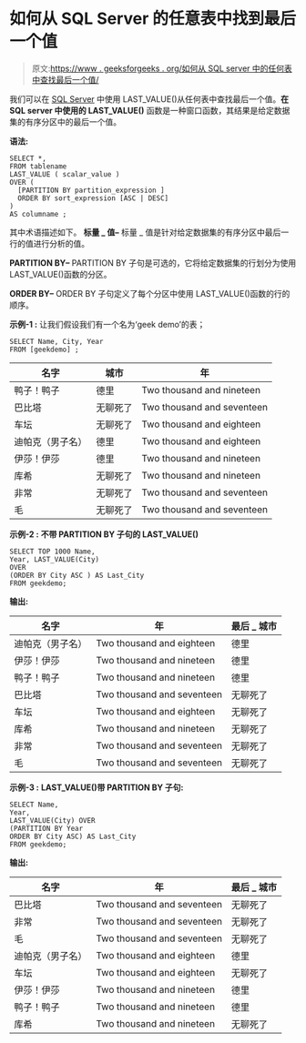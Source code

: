 # 如何从 SQL Server 的任意表中找到最后一个值

> 原文:[https://www . geeksforgeeks . org/如何从 SQL server 中的任何表中查找最后一个值/](https://www.geeksforgeeks.org/how-to-find-last-value-from-any-table-in-sql-server/)

我们可以在 [SQL Server](https://www.geeksforgeeks.org/introduction-of-ms-sql-server/) 中使用 LAST_VALUE()从任何表中查找最后一个值。**在 SQL server 中使用的 LAST_VALUE()** 函数是一种窗口函数，其结果是给定数据集的有序分区中的最后一个值。

**语法:**

```
SELECT *,
FROM tablename
LAST_VALUE ( scalar_value )  
OVER (  
  [PARTITION BY partition_expression ]
  ORDER BY sort_expression [ASC | DESC]
) 
AS columname ; 

```

其中术语描述如下。
**标量 _ 值–**
标量 _ 值是针对给定数据集的有序分区中最后一行的值进行分析的值。

**PARTITION BY–**
PARTITION BY 子句是可选的，它将给定数据集的行划分为使用 LAST_VALUE()函数的分区。

**ORDER BY–**
ORDER BY 子句定义了每个分区中使用 LAST_VALUE()函数的行的顺序。

**示例-1 :**
让我们假设我们有一个名为‘geek demo’的表；

```
SELECT Name, City, Year
FROM [geekdemo] ;
```

| 名字 | 城市 | 年 |
| --- | --- | --- |
| 鸭子！鸭子 | 德里 | Two thousand and nineteen |
| 巴比塔 | 无聊死了 | Two thousand and seventeen |
| 车坛 | 无聊死了 | Two thousand and eighteen |
| 迪帕克（男子名） | 德里 | Two thousand and eighteen |
| 伊莎！伊莎 | 德里 | Two thousand and nineteen |
| 库希 | 无聊死了 | Two thousand and nineteen |
| 非常 | 无聊死了 | Two thousand and seventeen |
| 毛 | 无聊死了 | Two thousand and seventeen |

**示例-2 :**
**不带 PARTITION BY 子句的 LAST_VALUE()**

```
SELECT TOP 1000 Name, 
Year, LAST_VALUE(City) 
OVER 
(ORDER BY City ASC ) AS Last_City
FROM geekdemo;

```

**输出:**

| 名字 | 年 | 最后 _ 城市 |
| --- | --- | --- |
| 迪帕克（男子名） | Two thousand and eighteen | 德里 |
| 伊莎！伊莎 | Two thousand and nineteen | 德里 |
| 鸭子！鸭子 | Two thousand and nineteen | 德里 |
| 巴比塔 | Two thousand and seventeen | 无聊死了 |
| 车坛 | Two thousand and eighteen | 无聊死了 |
| 库希 | Two thousand and nineteen | 无聊死了 |
| 非常 | Two thousand and seventeen | 无聊死了 |
| 毛 | Two thousand and seventeen | 无聊死了 |

**示例-3 :**
**LAST_VALUE()带 PARTITION BY 子句:**

```
SELECT Name, 
Year, 
LAST_VALUE(City) OVER 
(PARTITION BY Year
ORDER BY City ASC) AS Last_City
FROM geekdemo;
```

**输出:**

| 名字 | 年 | 最后 _ 城市 |
| --- | --- | --- |
| 巴比塔 | Two thousand and seventeen | 无聊死了 |
| 非常 | Two thousand and seventeen | 无聊死了 |
| 毛 | Two thousand and seventeen | 无聊死了 |
| 迪帕克（男子名） | Two thousand and eighteen | 德里 |
| 车坛 | Two thousand and eighteen | 无聊死了 |
| 伊莎！伊莎 | Two thousand and nineteen | 德里 |
| 鸭子！鸭子 | Two thousand and nineteen | 德里 |
| 库希 | Two thousand and nineteen | 无聊死了 |